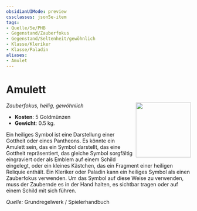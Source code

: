 ```yaml
---
obsidianUIMode: preview
cssclasses: json5e-item
tags:
- Quelle/5e/PHB
- Gegenstand/Zauberfokus
- Gegenstand/Seltenheit/gewöhnlich
- Klasse/Kleriker
- Klasse/Paladin
aliases: 
- Amulet
---
```

# Amulett
*Zauberfokus, heilig, gewöhnlich* 
<img src="Symbolik/Gegenstände.webp" align="right" width="150">

- **Kosten**: 5 Goldmünzen
- **Gewicht**: 0.5 kg.

Ein heiliges Symbol ist eine Darstellung einer Gottheit oder eines Pantheons. Es könnte ein Amulett sein, das ein Symbol darstellt, das eine Gottheit repräsentiert, das gleiche Symbol sorgfältig eingraviert oder als Emblem auf einem Schild eingelegt, oder ein kleines Kästchen, das ein Fragment einer heiligen Reliquie enthält. Ein Kleriker oder Paladin kann ein heiliges Symbol als einen Zauberfokus verwenden. Um das Symbol auf diese Weise zu verwenden, muss der Zaubernde es in der Hand halten, es sichtbar tragen oder auf einem Schild mit sich führen.

*Quelle:* Grundregelwerk / Spielerhandbuch